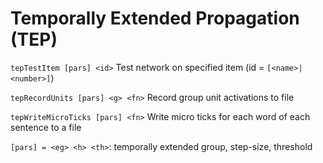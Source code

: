 # Temporally Extended Propagation (TEP)


`tepTestItem [pars] <id>`        Test network on specified item
(id = `[<name>|<number>]`)

`tepRecordUnits [pars] <g> <fn>` Record group unit activations to file

`tepWriteMicroTicks [pars] <fn>` Write micro ticks for each word of each
sentence to a file

`[pars] = <eg> <h> <th>`: temporally extended group, step-size, threshold
